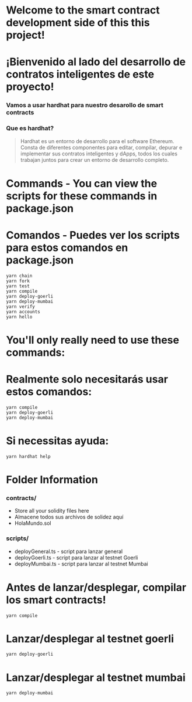 # Welcome to the smart contract development side of this this project!
# ¡Bienvenido al lado del desarrollo de contratos inteligentes de este proyecto!
### Vamos a usar hardhat para nuestro desarollo de smart contracts
### Que es hardhat? 
> Hardhat es un entorno de desarrollo para el software Ethereum. 
> Consta de diferentes componentes para editar, compilar, depurar e implementar sus contratos inteligentes y dApps, todos los cuales trabajan juntos para crear un entorno de desarrollo completo.
# Commands - You can view the scripts for these commands in package.json
# Comandos - Puedes ver los scripts para estos comandos en package.json
```
yarn chain
yarn fork
yarn test
yarn compile
yarn deploy-goerli
yarn deploy-mumbai
yarn verify
yarn accounts
yarn hello

```
# You'll only really need to use these commands:
# Realmente solo necesitarás usar estos comandos:

```
yarn compile
yarn deploy-goerli
yarn deploy-mumbai

```

# Si necessitas ayuda:
```
yarn hardhat help
```

# Folder Information
### contracts/
* Store all your solidity files here 
* Almacene todos sus archivos de solidez aquí
* HolaMundo.sol

### scripts/
* deployGeneral.ts - script para lanzar general
* deployGoerli.ts - script para lanzar al testnet Goerli 
* deployMumbai.ts - script para lanzar al testnet Mumbai

# Antes de lanzar/desplegar, compilar los smart contracts!
```
yarn compile
```
# Lanzar/desplegar al testnet goerli
```
yarn deploy-goerli
```
# Lanzar/desplegar al testnet mumbai
```
yarn deploy-mumbai
```
